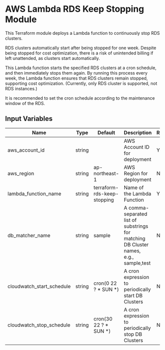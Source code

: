 # AWS Lambda RDS Keep Stopping Module

This Terraform module deploys a Lambda function to continuously stop RDS clusters.

RDS clusters automatically start after being stopped for one week.
Despite being stopped for cost optimization, there is a risk of unintended billing if left unattended, as clusters start automatically.

This Lambda function starts the specified RDS clusters at a cron schedule, and then immediately stops them again. By running this process every week, the Lambda function ensures that RDS clusters remain stopped, supporting cost optimization.
(Currently, only RDS cluster is supported, not RDS instances.)

It is recommended to set the cron schedule according to the maintenance window of the RDS.

## Input Variables

| Name                       | Type   | Default                           | Description                                                                           | Required |
|----------------------------|--------|-----------------------------------|---------------------------------------------------------------------------------------|----------|
| aws_account_id             | string |                                   | AWS Account ID for deployment                                                         | Yes      |
| aws_region                 | string | ap-northeast-1                    | AWS Region for deployment                                                             | No       |
| lambda_function_name       | string | terraform-rds-keep-stopping | Name of the Lambda Function                                                           | Yes      |
| db_matcher_name            | string | sample                            | A comma-separated list of substrings for matching DB Cluster names, e.g., sample,test | No       |
| cloudwatch_start_schedule  | string | cron(0 22 ? * SUN *)              | A cron expression to periodically start DB Clusters                                   | No       |
| cloudwatch_stop_schedule   | string | cron(30 22 ? * SUN *)             | A cron expression to periodically stop DB Clusters                                    | No       |
